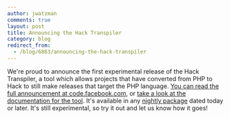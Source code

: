 ```yaml
---
author: jwatzman
comments: true
layout: post
title: Announcing the Hack Transpiler
category: blog
redirect_from:
  - /blog/6863/announcing-the-hack-transpiler
---
```


We're proud to announce the first experimental release of the Hack Transpiler, a tool which allows projects that have converted from PHP to Hack to still make releases that target the PHP language. [You can read the full announcement at code.facebook.com](https://code.facebook.com/posts/398235553660954/announcing-the-hack-transpiler/), or [take a look at the documentation for the tool](http://docs.hhvm.com/manual/en/install.hack.h2tp.php). It's available in any [nightly package](https://github.com/facebook/hhvm/wiki/Prebuilt%20Packages%20for%20HHVM) dated today or later. It's still experimental, so try it out and let us know how it goes!

